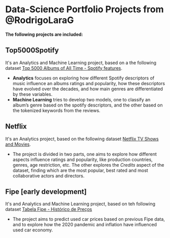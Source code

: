 # Data-Science Portfolio Projects from @RodrigoLaraG

**The following projects are included:**

## Top5000Spotify

It's an Analytics and Machine Learning project, based on a the following dataset [Top 5000 Albums of All Time - Spotify features](https://www.kaggle.com/datasets/lucascantu/top-5000-albums-of-all-time-spotify-features).

- **Analytics** focuses on exploring how different Spotify descriptors of music influence an albums ratings and popularity, how these descriptors have evolved over the decades, and how main genres are differentiated by these variables.
- **Machine Learning** tries to develop two models, one to classify an album’s genre based on the spotify descriptors, and the other based on the tokenized keywords from the reviews.

## Netflix

It's an Analytics project, based on the following dataset [Netflix TV Shows and Movies](https://www.kaggle.com/datasets/victorsoeiro/netflix-tv-shows-and-movies).

- The project is divided in two parts, one aims to explore how different aspects influence ratings and popularity, like production countries, genres, age restriction, etc. The other explores the *Credits* aspect of the dataset, finding which are the most popular, best rated and most collaborative actors and directors.

## Fipe [early development]

It's and Analytics and Machine Learning project, based on teh following dataset [Tabela Fipe - Histórico de Preços](https://www.kaggle.com/datasets/franckepeixoto/tabela-fipe)

- The project aims to predict used car prices based on previous Fipe data, and to explore how the 2020 pandemic and inflation have influenced used car economy.
